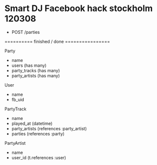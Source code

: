 Smart DJ
Facebook hack stockholm
120308
====






- POST /parties











========== finished / done ================





Party
- name
- users (has many)
- party_tracks (has many)
- party_artists (has many)

User
- name
- fb_uid

PartyTrack
- name
- played_at (datetime)
- party_artists (references :party_artist)
- parties (references :party)

PartyArtist
- name
- user_id (t.references :user)